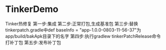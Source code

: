 # TinkerDemo
Tinker热修复
第一步:集成
第二步:正常打包,生成基准包
第三步:替换tinkerpatch.gradle中def baseInfo = "app-1.0.0-0803-11-56-37"为app/build/bakApk目录下的名字
第四步:执行gradlew tinkerPatchRelease命令 打补丁包 
第五步:发布补丁包
